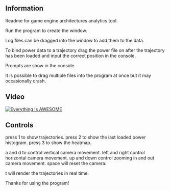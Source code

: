 ## Information

Readme for game engine architectures analytics tool.

Run the program to create the window.

Log files can be dragged into the window to add them to the data.

To bind power data to a trajectory drag the power file on after the trajectory has been loaded and input the correct position in the console.

Prompts are show in the console.

It is possible to drag multiple files into the program at once but it may occasionally crash.

## Video

[![Everything Is AWESOME](https://img.youtube.com/vi/StTqXEQ2l-Y/0.jpg)](https://www.youtube.com/watch?v=StTqXEQ2l-Y "Everything Is AWESOME")

## Controls

press 1 to show trajectories.
press 2 to show the last loaded power histogram.
press 3 to show the heatmap.

a and d to control vertical camera movement.
left and right control horizontal camera movement.
up and down control zooming in and out camera movement.
space will reset the camera.

t will render the trajectories in real time.

Thanks for using the program!
